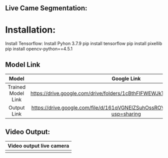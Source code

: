## Live Came Segmentation:
# Installation:
Install Tensorflow:
Install  Pyhon 3.7.9
pip install tensorflow
pip install pixellib 
pip install opencv-python==4.5.1

## Model Link

|Model |Google Link|
|:---:|:---:|
|Trained Model Link|https://drive.google.com/drive/folders/1cBthFIFWEWJkTs2ALvkRzYUrgSSUYeV2|
|Output Link|https://drive.google.com/file/d/161qVGNEIZSuhOssROYBVO_ypaI8J-mzJ/view?usp=sharing|

## Video Output:

| Video output live camera |
|:---:|
|  |

